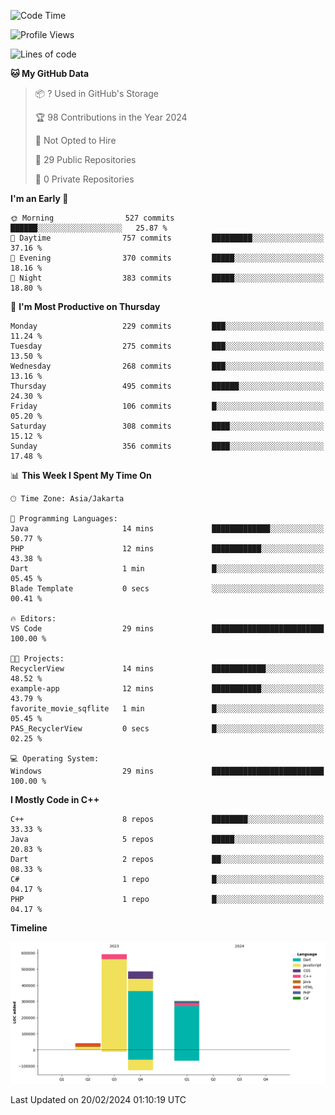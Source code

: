 <!--START_SECTION:waka-->
![Code Time](http://img.shields.io/badge/Code%20Time-41%20hrs%2050%20mins-blue)

![Profile Views](http://img.shields.io/badge/Profile%20Views-3-blue)

![Lines of code](https://img.shields.io/badge/From%20Hello%20World%20I%27ve%20Written-1.4%20million%20lines%20of%20code-blue)

**🐱 My GitHub Data** 

> 📦 ? Used in GitHub's Storage 
 > 
> 🏆 98 Contributions in the Year 2024
 > 
> 🚫 Not Opted to Hire
 > 
> 📜 29 Public Repositories 
 > 
> 🔑 0 Private Repositories 
 > 
**I'm an Early 🐤** 

```text
🌞 Morning                527 commits         ██████░░░░░░░░░░░░░░░░░░░   25.87 % 
🌆 Daytime                757 commits         █████████░░░░░░░░░░░░░░░░   37.16 % 
🌃 Evening                370 commits         █████░░░░░░░░░░░░░░░░░░░░   18.16 % 
🌙 Night                  383 commits         █████░░░░░░░░░░░░░░░░░░░░   18.80 % 
```
📅 **I'm Most Productive on Thursday** 

```text
Monday                   229 commits         ███░░░░░░░░░░░░░░░░░░░░░░   11.24 % 
Tuesday                  275 commits         ███░░░░░░░░░░░░░░░░░░░░░░   13.50 % 
Wednesday                268 commits         ███░░░░░░░░░░░░░░░░░░░░░░   13.16 % 
Thursday                 495 commits         ██████░░░░░░░░░░░░░░░░░░░   24.30 % 
Friday                   106 commits         █░░░░░░░░░░░░░░░░░░░░░░░░   05.20 % 
Saturday                 308 commits         ████░░░░░░░░░░░░░░░░░░░░░   15.12 % 
Sunday                   356 commits         ████░░░░░░░░░░░░░░░░░░░░░   17.48 % 
```


📊 **This Week I Spent My Time On** 

```text
🕑︎ Time Zone: Asia/Jakarta

💬 Programming Languages: 
Java                     14 mins             █████████████░░░░░░░░░░░░   50.77 % 
PHP                      12 mins             ███████████░░░░░░░░░░░░░░   43.38 % 
Dart                     1 min               █░░░░░░░░░░░░░░░░░░░░░░░░   05.45 % 
Blade Template           0 secs              ░░░░░░░░░░░░░░░░░░░░░░░░░   00.41 % 

🔥 Editors: 
VS Code                  29 mins             █████████████████████████   100.00 % 

🐱‍💻 Projects: 
RecyclerView             14 mins             ████████████░░░░░░░░░░░░░   48.52 % 
example-app              12 mins             ███████████░░░░░░░░░░░░░░   43.79 % 
favorite_movie_sqflite   1 min               █░░░░░░░░░░░░░░░░░░░░░░░░   05.45 % 
PAS_RecyclerView         0 secs              █░░░░░░░░░░░░░░░░░░░░░░░░   02.25 % 

💻 Operating System: 
Windows                  29 mins             █████████████████████████   100.00 % 
```

**I Mostly Code in C++** 

```text
C++                      8 repos             ████████░░░░░░░░░░░░░░░░░   33.33 % 
Java                     5 repos             █████░░░░░░░░░░░░░░░░░░░░   20.83 % 
Dart                     2 repos             ██░░░░░░░░░░░░░░░░░░░░░░░   08.33 % 
C#                       1 repo              █░░░░░░░░░░░░░░░░░░░░░░░░   04.17 % 
PHP                      1 repo              █░░░░░░░░░░░░░░░░░░░░░░░░   04.17 % 
```



**Timeline**

![Lines of Code chart](https://raw.githubusercontent.com/PradiptaAhmad/PradiptaAhmad/main/assets/bar_graph.png)


 Last Updated on 20/02/2024 01:10:19 UTC
<!--END_SECTION:waka-->
